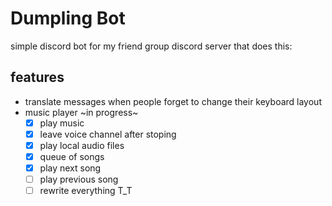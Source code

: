 # Dumpling Bot

simple discord bot for my friend group discord server that does this:

## features

- translate messages when people forget to change their keyboard layout
- music player ~in progress~
    - [x] play music
    - [x] leave voice channel after stoping
    - [x] play local audio files
    - [x] queue of songs
    - [x] play next song
    - [ ] play previous song
    - [ ] rewrite everything T_T